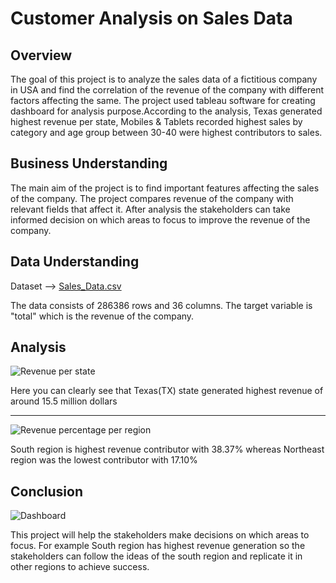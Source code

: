 
# Customer Analysis on Sales Data


## Overview
The goal of this project is to analyze the sales data of a fictitious company in USA and find the correlation of the revenue of the company with different factors affecting the same. The project used tableau software for creating dashboard for analysis purpose.According to the analysis, Texas generated highest revenue per state, Mobiles & Tablets recorded highest sales by category and age group between 30-40 were highest contributors to sales.


## Business Understanding

 The main aim of the project is to find important features affecting the sales of the company. The project compares revenue of the company with relevant fields that affect it. After analysis the stakeholders can take informed decision on which areas to focus to improve the revenue of the company.

## Data Understanding 

Dataset --> [Sales_Data.csv](https://github.com/Sathyam-Kakodkar/Customer-Analysis-Project/blob/main/Data/sales_06_FY2020-21.csv)

The data consists of 286386 rows and  36 columns. The target variable is  "total" which is the revenue of the company.


## Analysis

![Revenue per state](https://github.com/Sathyam-Kakodkar/Customer-Analysis/blob/main/images/Revenue%20per%20State.png)

Here you can clearly see that Texas(TX) state generated highest revenue of around 15.5 million dollars
***

![Revenue percentage per region](https://github.com/Sathyam-Kakodkar/Customer-Analysis/blob/main/images/Revenue%20percentage%20per%20Region.png)

South region is highest revenue contributor with 38.37% whereas Northeast region was the lowest contributor with 17.10%

## Conclusion

![Dashboard](https://github.com/Sathyam-Kakodkar/Customer-Analysis/blob/main/images/Dashboard.png)

This project will help the stakeholders make decisions on which areas to focus. For example South region has highest revenue generation so the stakeholders can follow the ideas of the south region and replicate it in other regions to achieve success.


